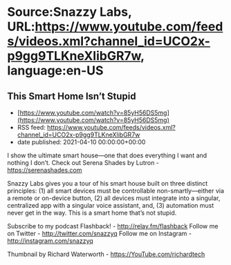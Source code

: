 # Source:Snazzy Labs, URL:https://www.youtube.com/feeds/videos.xml?channel_id=UCO2x-p9gg9TLKneXlibGR7w, language:en-US

## This Smart Home Isn’t Stupid
 - [https://www.youtube.com/watch?v=85yH56DS5mg](https://www.youtube.com/watch?v=85yH56DS5mg)
 - RSS feed: https://www.youtube.com/feeds/videos.xml?channel_id=UCO2x-p9gg9TLKneXlibGR7w
 - date published: 2021-04-10 00:00:00+00:00

I show the ultimate smart house—one that does everything I want and nothing I don’t.
Check out Serena Shades by Lutron - https://serenashades.com

Snazzy Labs gives you a tour of his smart house built on three distinct principles: (1) all smart devices must be controllable non-smartly—either via a remote or on-device button, (2) all devices must integrate into a singular, centralized app with a singular voice assistant, and, (3) automation must never get in the way. This is a smart home that’s not stupid.

Subscribe to my podcast Flashback! - http://relay.fm/flashback
Follow me on Twitter - http://twitter.com/snazzyq
Follow me on Instagram - http://instagram.com/snazzyq

Thumbnail by Richard Waterworth - https://YouTube.com/richardtech

